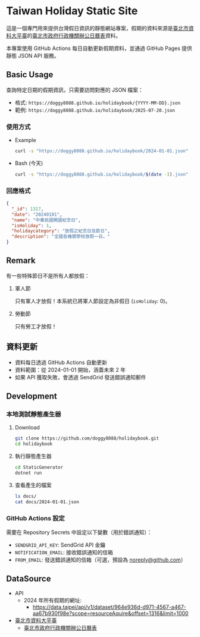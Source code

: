 # Taiwan Holiday Static Site

這是一個專門用來提供台灣假日資訊的靜態網站專案，假期的資料來源是[臺北市資料大平臺](https://data.taipei/)的[臺北市政府行政機關辦公日曆表](https://data.taipei/dataset/detail?id=c30ca421-d935-4faa-b523-9c175c8de738)資料。

本專案使用 GitHub Actions 每日自動更新假期資料，並通過 GitHub Pages 提供靜態 JSON API 服務。

## Basic Usage

查詢特定日期的假期資訊，只需要訪問對應的 JSON 檔案：

- 格式: `https://doggy8088.github.io/holidaybook/{YYYY-MM-DD}.json`
- 範例: `https://doggy8088.github.io/holidaybook/2025-07-20.json`

### 使用方式

- Example

    ```sh
    curl -s "https://doggy8088.github.io/holidaybook/2024-01-01.json"
    ```

- Bash (今天)

    ```sh
    curl -s "https://doggy8088.github.io/holidaybook/$(date -I).json"
    ```

### 回應格式

```json
{
  "_id": 1317,
  "date": "20240101",
  "name": "中華民國開國紀念日",
  "isHoliday": 1,
  "holidaycategory": "放假之紀念日及節日",
  "description": "全國各機關學校放假一日。"
}
```

## Remark

有一些特殊節日不是所有人都放假：

1. 軍人節

    只有軍人才放假！本系統已將軍人節設定為非假日 (`isHoliday`: 0)。

2. 勞動節

    只有勞工才放假！

## 資料更新

- 資料每日透過 GitHub Actions 自動更新
- 資料範圍：從 2024-01-01 開始，涵蓋未來 2 年
- 如果 API 獲取失敗，會透過 SendGrid 發送錯誤通知郵件

## Development

### 本地測試靜態產生器

1. Download

    ```sh
    git clone https://github.com/doggy8088/holidaybook.git
    cd holidaybook
    ```

2. 執行靜態產生器

    ```sh
    cd StaticGenerator
    dotnet run
    ```

3. 查看產生的檔案

    ```sh
    ls docs/
    cat docs/2024-01-01.json
    ```

### GitHub Actions 設定

需要在 Repository Secrets 中設定以下變數（用於錯誤通知）：

- `SENDGRID_API_KEY`: SendGrid API 金鑰
- `NOTIFICATION_EMAIL`: 接收錯誤通知的信箱
- `FROM_EMAIL`: 發送錯誤通知的信箱（可選，預設為 noreply@github.com）

## DataSource

- API
  - 2024 年所有假期的網址:
    - <https://data.taipei/api/v1/dataset/964e936d-d971-4567-a467-aa67b930f98e?scope=resourceAquire&offset=1316&limit=1000>
- [臺北市資料大平臺](https://data.taipei/)
  - [臺北市政府行政機關辦公日曆表](https://data.taipei/dataset/detail?id=c30ca421-d935-4faa-b523-9c175c8de738)
